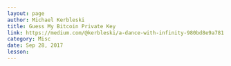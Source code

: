 ```yaml
---
layout: page
author: Michael Kerbleski
title: Guess My Bitcoin Private Key
link: https://medium.com/@kerbleski/a-dance-with-infinity-980bd8e9a781
category: Misc
date: Sep 28, 2017
lesson: 
---
```


